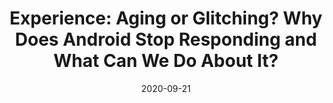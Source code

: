 ---
title: "Experience: Aging or Glitching? Why Does Android Stop Responding and What Can We Do About It?"
collection: publications
permalink: /publication/responsiveness
date: 2020-09-21
venue: "MobiCom'20"
type: 'conf'
selected: 'true'
pdf: 'mobicom20-responsiveness.pdf'
authors: 'Mingliang Li, Hao Lin, Cai Liu, Zhenhua Li, Feng Qian, Yunhao Liu, Nian Sun, and Tianyin Xu'
repo: https://Android-Not-Respond.github.io
slide: 'mobicom20-responsiveness-slide.pdf'
talk: https://www.youtube.com/watch?v=wik2cbzGfVU
---